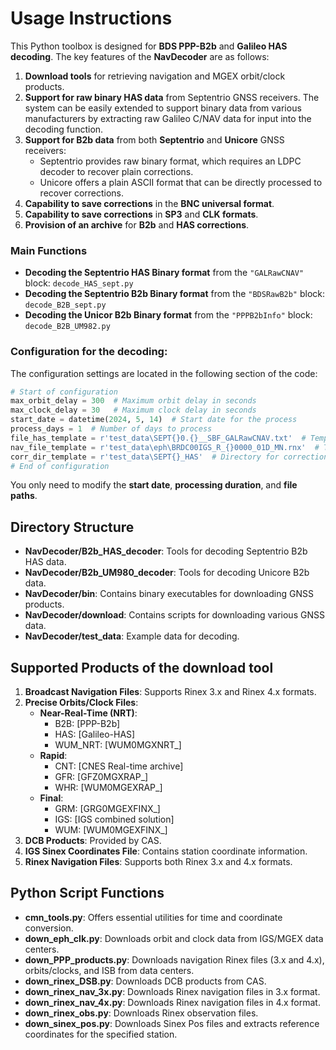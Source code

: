 # Usage Instructions

This Python toolbox is designed for **BDS PPP-B2b** and **Galileo HAS decoding**. The key features of the **NavDecoder** are as follows:

1. **Download tools** for retrieving navigation and MGEX orbit/clock products.
2. **Support for raw binary HAS data** from Septentrio GNSS receivers. The system can be easily extended to support binary data from various manufacturers by extracting raw Galileo C/NAV data for input into the decoding function.
3. **Support for B2b data** from both **Septentrio** and **Unicore** GNSS receivers:
   - Septentrio provides raw binary format, which requires an LDPC decoder to recover plain corrections.
   - Unicore offers a plain ASCII format that can be directly processed to recover corrections.
4. **Capability to save corrections** in the **BNC universal format**.
5. **Capability to save corrections** in **SP3** and **CLK formats**.
6. **Provision of an archive** for **B2b** and **HAS corrections**.

### Main Functions

- **Decoding the Septentrio HAS Binary format** from the `"GALRawCNAV"` block: `decode_HAS_sept.py`
- **Decoding the Septentrio B2b Binary format** from the `"BDSRawB2b"` block: `decode_B2B_sept.py`
- **Decoding the Unicor B2b Binary format** from the `"PPPB2bInfo"` block: `decode_B2B_UM982.py`

### Configuration for the decoding:

The configuration settings are located in the following section of the code:

```python
# Start of configuration
max_orbit_delay = 300  # Maximum orbit delay in seconds
max_clock_delay = 30   # Maximum clock delay in seconds
start_date = datetime(2024, 5, 14)  # Start date for the process
process_days = 1  # Number of days to process
file_has_template = r'test_data\SEPT{}0.{}__SBF_GALRawCNAV.txt'  # Template for HAS files
nav_file_template = r'test_data\eph\BRDC00IGS_R_{}0000_01D_MN.rnx'  # Template for navigation files
corr_dir_template = r'test_data\SEPT{}_HAS'  # Directory for correction files
# End of configuration
 ```
You only need to modify the **start date**, **processing duration**, and **file paths**.

## Directory Structure
- **NavDecoder/B2b_HAS_decoder**: Tools for decoding Septentrio B2b HAS data.
- **NavDecoder/B2b_UM980_decoder**: Tools for decoding Unicore B2b data.
- **NavDecoder/bin**: Contains binary executables for downloading GNSS products.
- **NavDecoder/download**: Contains scripts for downloading various GNSS data.
- **NavDecoder/test_data**: Example data for decoding.

## Supported Products of the download tool
1. **Broadcast Navigation Files**: Supports Rinex 3.x and Rinex 4.x formats.
2. **Precise Orbits/Clock Files**:
   - **Near-Real-Time (NRT)**:
     - B2B: [PPP-B2b]
     - HAS: [Galileo-HAS]
     - WUM_NRT: [WUM0MGXNRT_]
   - **Rapid**:
     - CNT: [CNES Real-time archive]
     - GFR: [GFZ0MGXRAP_]
     - WHR: [WUM0MGEXRAP_]
   - **Final**:
     - GRM: [GRG0MGEXFINX_]
     - IGS: [IGS combined solution]
     - WUM: [WUM0MGEXFINX_]
3. **DCB Products**: Provided by CAS.
4. **IGS Sinex Coordinates File**: Contains station coordinate information.
5. **Rinex Navigation Files**: Supports both Rinex 3.x and 4.x formats.

## Python Script Functions
- **cmn_tools.py**: Offers essential utilities for time and coordinate conversion.
- **down_eph_clk.py**: Downloads orbit and clock data from IGS/MGEX data centers.
- **down_PPP_products.py**: Downloads navigation Rinex files (3.x and 4.x), orbits/clocks, and ISB from data centers.
- **down_rinex_DSB.py**: Downloads DCB products from CAS.
- **down_rinex_nav_3x.py**: Downloads Rinex navigation files in 3.x format.
- **down_rinex_nav_4x.py**: Downloads Rinex navigation files in 4.x format.
- **down_rinex_obs.py**: Downloads Rinex observation files.
- **down_sinex_pos.py**: Downloads Sinex Pos files and extracts reference coordinates for the specified station.